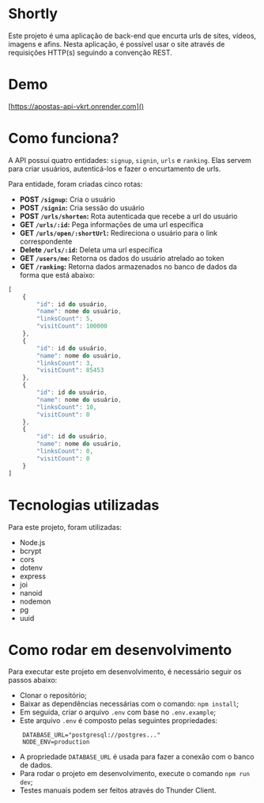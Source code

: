 # Shortly

Este projeto é uma aplicação de back-end que encurta urls de sites, vídeos, imagens e afins. Nesta aplicação, é possível usar o site através de requisições HTTP(s) seguindo a convenção REST.


# Demo
[https://apostas-api-vkrt.onrender.com]()

# Como funciona?

A API possui quatro entidades: `signup`, `signin`, `urls` e `ranking`. Elas servem para criar usuários, autenticá-los e fazer o encurtamento de urls.

Para entidade, foram criadas cinco rotas:

- **POST `/signup`:** Cria o usuário
- **POST `/signin`:** Cria sessão do usuário
- **POST `/urls/shorten`:** Rota autenticada que recebe a url do usuário
- **GET `/urls/:id`:** Pega informações de uma url específica
- **GET `/urls/open/:shortUrl`:** Redireciona o usuário para o link correspondente
- **Delete `/urls/:id`:** Deleta uma url específica 
- **GET `/users/me`:** Retorna os dados do usuário atrelado ao token
- **GET `/ranking`:** Retorna dados armazenados no banco de dados da forma que está abaixo:

```js
[
	{
		"id": id do usuário,
		"name": nome do usuário,
		"linksCount": 5,
		"visitCount": 100000
	},
	{
		"id": id do usuário,
		"name": nome do usuário,
		"linksCount": 3,
		"visitCount": 85453
	},
	{
		"id": id do usuário,
		"name": nome do usuário,
		"linksCount": 10,
		"visitCount": 0
	},
	{
		"id": id do usuário,
		"name": nome do usuário,
		"linksCount": 0,
		"visitCount": 0
	}
]
```

# Tecnologias utilizadas
Para este projeto, foram utilizadas:

- Node.js
- bcrypt
- cors
- dotenv
- express
- joi
- nanoid
- nodemon
- pg
- uuid


# Como rodar em desenvolvimento
Para executar este projeto em desenvolvimento, é necessário seguir os passos abaixo:

- Clonar o repositório;
- Baixar as dependências necessárias com o comando: `npm install`;
- Em seguida, criar o arquivo `.env` com base no `.env.example`;
- Este arquivo `.env` é composto pelas seguintes propriedades:
```
    DATABASE_URL="postgresql://postgres..."
    NODE_ENV=production
```
- A propriedade `DATABASE_URL` é usada para fazer a conexão com o banco de dados.
- Para rodar o projeto em desenvolvimento, execute o comando `npm run dev`;
- Testes manuais podem ser feitos através do Thunder Client.
